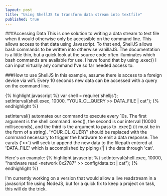 ```yaml
---
layout: post
title: "Using ShellJS to transform data stream into textfile"
published: true
---
```


###Accessing Data
This is one solution to writing a data stream to text file when it would otherwise only be accessible on the command line. This allows access to that data using Javascript. To that end, ShellJS allows bash commands to be written into otherwise vanillaJS. The documentation is a little thin, but a quick look at the source code often illuminates which bash commands are available for use. I have found that by using .exec\(\) I can input virtually any command I've so far needed access to.

###How to use ShellJS
In this example, assume there is access to a foreign device via wifi. Every 10 seconds new data can be accessed with a query on the command line. 

{% highlight javascript %}
var shell = require('shelljs');
setInterval(shell.exec, 10000, "YOUR_CL_QUERY >> DATA_FILE | cat");
{% endhighlight %}

setInterval\(\) automates our command to execute every 10s. The first argument is the shell command .exec\(\), the second is our interval \(10000 milliseconds\), and the third is the argument to pass to .exec\(\) \(it must be in the form of a string\). 'YOUR_CL_QUERY' should be replaced with the command necessary to trigger the hardware to emit a data response. The carats \('\>\>'\) will seek to append the new data to the filepath entered at 'DATA_FILE' which is accomplished by piping \('|'\) the data through 'cat'.

Here's an example:
{% highlight javascript %}
setInterval(shell.exec, 10000, "hardware read -network 0x2787" >> config/data.txt | cat");
{% endhighlight %}

I'm currently working on a version that would allow a live readstream in a javascript file using NodeJS, but for a quick fix to keep a project on task, this will do the trick.
